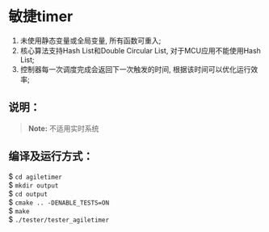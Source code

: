# 敏捷timer
1. 未使用静态变量或全局变量, 所有函数可重入;
2. 核心算法支持Hash List和Double Circular List, 对于MCU应用不能使用Hash List;
3. 控制器每一次调度完成会返回下一次触发的时间, 根据该时间可以优化运行效率;

## 说明：

> **Note:** 不适用实时系统

## 编译及运行方式：
$ `cd agiletimer`<br/>
$ `mkdir output`<br/>
$ `cd output`<br/>
$ `cmake .. -DENABLE_TESTS=ON`<br/>
$ `make`<br/>
$ `./tester/tester_agiletimer`<br/>

